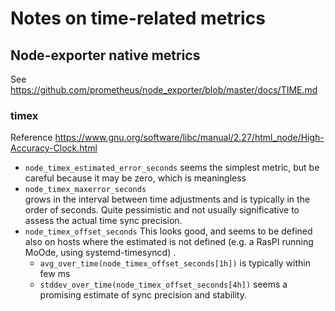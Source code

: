 # Notes on time-related metrics

## Node-exporter native metrics

See https://github.com/prometheus/node_exporter/blob/master/docs/TIME.md

### timex
Reference https://www.gnu.org/software/libc/manual/2.27/html_node/High-Accuracy-Clock.html

* `node_timex_estimated_error_seconds` 
  seems the simplest metric, but be careful because it may be zero, which is meaningless
* `node_timex_maxerror_seconds`   
  grows in the interval between time adjustments and is typically in the order of seconds.
  Quite pessimistic and not usually significative to assess the actual time sync precision.
* `node_timex_offset_seconds`
  This looks good, and seems to be defined also on hosts where the estimated is not defined 
  (e.g. a RasPI running MoOde, using systemd-timesyncd) .
  * `avg_over_time(node_timex_offset_seconds[1h])` is typically within few ms
  * `stddev_over_time(node_timex_offset_seconds[4h])` seems a promising estimate of sync precision and stability.
